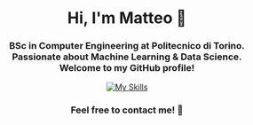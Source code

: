 <h1 align="center">
Hi, I'm Matteo 👋
</h1>

<h3 align="center">BSc in Computer Engineering at Politecnico di Torino.<br>
Passionate about Machine Learning & Data Science.<br>
Welcome to my GitHub profile!
</h3>

<div align="center">

[![My Skills](https://skillicons.dev/icons?i=py,pytorch,sklearn,c,cpp,mysql,java,js)](https://skillicons.dev)


<h3 align="center">
Feel free to contact me! 🚀
</h3>

</p>
</div>
